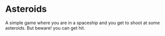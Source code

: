 # Asteroids

A simple game where you are in a spaceship and you get to shoot at some asteroids. But beware! you can get hit.
